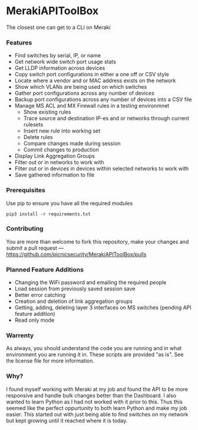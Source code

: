 # MerakiAPIToolBox
The closest one can get to a CLI on Meraki

### Features
* Find switches by serial, IP, or name
* Get network wide switch port usage stats
* Get LLDP information across devices 
* Copy switch port configurations in either a one off or CSV style
* Locate where a vendor and or MAC address exists on the network
* Show which VLANs are being used on which switches
* Gather port configurations across any number of devices
* Backup port configurations across any number of devices into a CSV file
* Manage MS ACL and MX Firewall rules in a testing environmnet
  * Show existing rules
  * Trace source and destination IP-es and or networks through current rulesets
  * Insert new rule into working set
  * Delete rules
  * Compare changes made during session
  * Commit changes to production
* Display Link Aggregation Groups
* Filter out or in networks to work with
* Filter out or in devices in devices within selected networks to work with
* Save gathered information to file

### Prerequisites
Use pip to ensure you have all the required modules
```
pip3 install -r requirements.txt
```

### Contributing
You are more than welcome to fork this repository, make your changes and submit a pull request — https://github.com/picnicsecurity/MerakiAPIToolBox/pulls

### Planned Feature Additions
* Changing the WiFi password and emailing the required people
* Load session from previously saved session save
* Better error catching
* Creation and deletion of link aggregation groups
* Getting, adding, deleting layer 3 interfaces on MS switches (pending API feature addition)
* Read only mode

### Warrenty
As always, you should understand the code you are running and in what environment you are running it in. These scripts are provided "as is". See the license file for more information.   

### Why?
I found myself working with Meraki at my job and found the API to be more responsive and handle bulk changes better than the Dashboard. I also wanted to learn Python as I had not worked with it prior to this. Thus this seemed like the perfect oppurtunity to both learn Python and make my job easier. This started out with just being able to find switches on my network but kept growing until it reached where it is today.
